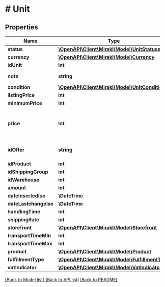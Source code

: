 # # Unit

## Properties

Name | Type | Description | Notes
------------ | ------------- | ------------- | -------------
**status** | [**\OpenAPI\Client\Mirakl\Model\UnitStatuses**](UnitStatuses.md) |  |
**currency** | [**\OpenAPI\Client\Mirakl\Model\Currency**](Currency.md) |  |
**idUnit** | **int** |  |
**note** | **string** | A note for this unit |
**condition** | [**\OpenAPI\Client\Mirakl\Model\UnitCondition**](UnitCondition.md) |  |
**listingPrice** | **int** |  |
**minimumPrice** | **int** |  |
**price** | **int** | Price at which this unit will be offered on Kaufland.de |
**idOffer** | **string** | Seller&#39;s unique ID for offer(s) |
**idProduct** | **int** |  |
**idShippingGroup** | **int** |  |
**idWarehouse** | **int** |  |
**amount** | **int** |  |
**dateInsertedIso** | **\DateTime** |  |
**dateLastchangeIso** | **\DateTime** |  |
**handlingTime** | **int** |  |
**shippingRate** | **int** |  |
**storefront** | [**\OpenAPI\Client\Mirakl\Model\Storefront**](Storefront.md) |  |
**transportTimeMin** | **int** |  |
**transportTimeMax** | **int** |  |
**product** | [**\OpenAPI\Client\Mirakl\Model\Product**](Product.md) |  | [optional]
**fulfillmentType** | [**\OpenAPI\Client\Mirakl\Model\FulfillmentType**](FulfillmentType.md) |  |
**vatIndicator** | [**\OpenAPI\Client\Mirakl\Model\VatIndicator**](VatIndicator.md) |  |

[[Back to Model list]](../../README.md#models) [[Back to API list]](../../README.md#endpoints) [[Back to README]](../../README.md)

